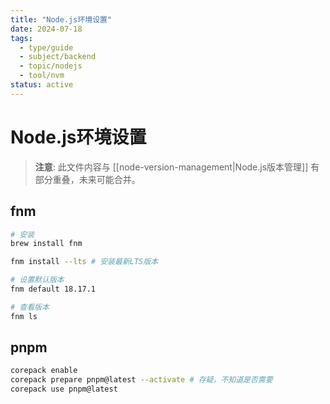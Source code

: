 ```yaml
---
title: "Node.js环境设置"
date: 2024-07-18
tags: 
  - type/guide
  - subject/backend
  - topic/nodejs
  - tool/nvm
status: active
---
```


# Node.js环境设置

> **注意**: 此文件内容与 [[node-version-management|Node.js版本管理]] 有部分重叠，未来可能合并。

## fnm

```bash
# 安装
brew install fnm

fnm install --lts # 安装最新LTS版本

# 设置默认版本
fnm default 18.17.1

# 查看版本
fnm ls
```

## pnpm

```bash
corepack enable
corepack prepare pnpm@latest --activate # 存疑，不知道是否需要
corepack use pnpm@latest
``` 